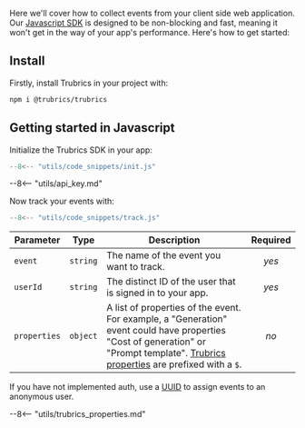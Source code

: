 Here we'll cover how to collect events from your client side web application. Our [Javascript SDK](https://www.npmjs.com/package/@trubrics/trubrics) is designed to be non-blocking and fast, meaning it won't get in the way of your app's performance. Here's how to get started:

## Install

Firstly, install Trubrics in your project with:

```bash
npm i @trubrics/trubrics
```


## Getting started in Javascript

Initialize the Trubrics SDK in your app:


``` ts
--8<-- "utils/code_snippets/init.js"
```

--8<-- "utils/api_key.md"


Now track your events with:

``` ts
--8<-- "utils/code_snippets/track.js"
```

| **Parameter** | **Type** | **Description** | **Required** |
|---|:---:|---|:---:|
| `event` | `string` | The name of the event you want to track. | _yes_ |
| `userId` | `string` | The distinct ID of the user that is signed in to your app. | _yes_ |
| `properties` | `object` | A list of properties of the event. For example, a "Generation" event could have properties "Cost of generation" or "Prompt template". [Trubrics properties](#trubrics-properties) are prefixed with a `$`. | _no_ |

If you have not implemented auth, use a [UUID](https://www.npmjs.com/package/uuid) to assign events to an anonymous user.

--8<-- "utils/trubrics_properties.md"
